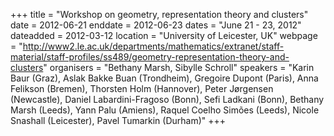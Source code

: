 +++
title = "Workshop on geometry, representation theory and clusters"
date = 2012-06-21
enddate = 2012-06-23
dates = "June 21 - 23, 2012"
dateadded = 2012-03-12
location = "University of Leicester, UK"
webpage = "http://www2.le.ac.uk/departments/mathematics/extranet/staff-material/staff-profiles/ss489/geometry-representation-theory-and-clusters"
organisers = "Bethany Marsh, Sibylle Schroll"
speakers = "Karin Baur (Graz), Aslak Bakke Buan (Trondheim), Gregoire Dupont (Paris), Anna Felikson (Bremen), Thorsten Holm (Hannover), Peter Jørgensen (Newcastle), Daniel Labardini-Fragoso (Bonn), Sefi Ladkani (Bonn), Bethany Marsh (Leeds), Yann Palu (Amiens), Raquel Coelho Simões (Leeds), Nicole Snashall (Leicester), Pavel Tumarkin (Durham)"
+++

